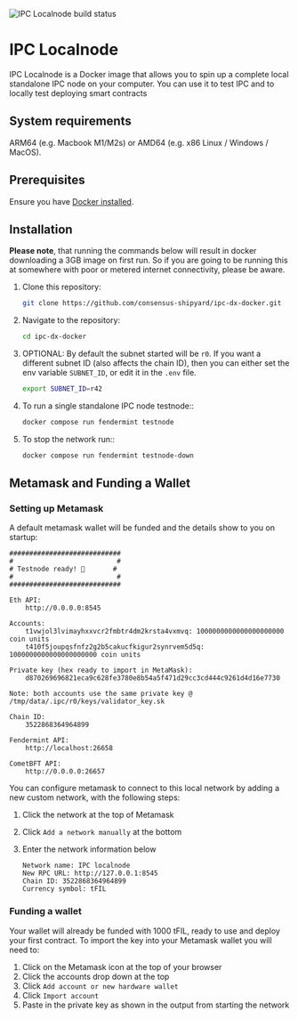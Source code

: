 ![IPC Localnode build status](https://github.com/hammertoe/ipc-dx-docker/actions/workflows/build.yaml/badge.svg)

# IPC Localnode

IPC Localnode is a Docker image that allows you to spin up a complete local standalone IPC node on your computer. You can use it to test IPC and to locally test deploying smart contracts

## System requirements

ARM64 (e.g. Macbook M1/M2s) or AMD64 (e.g. x86 Linux / Windows / MacOS).

## Prerequisites

Ensure you have [Docker installed](https://docs.docker.com/get-docker/). 

## Installation

**Please note**, that running the commands below will result in docker downloading a 3GB image on first run. So if you are going to be running this at somewhere with poor or metered internet connectivity, please be aware.

1. Clone this repository:

    ```sh
    git clone https://github.com/consensus-shipyard/ipc-dx-docker.git
    ```

1. Navigate to the repository:

    ```sh
    cd ipc-dx-docker
    ```

1. OPTIONAL: By default the subnet started will be `r0`. If you want a different subnet ID (also affects the chain ID), then you can either set the env variable `SUBNET_ID`, or edit it in the `.env` file.
    ```sh
    export SUBNET_ID=r42
    ```

1. To run a single standalone IPC node testnode::
    ```sh
    docker compose run fendermint testnode
    ```

1. To stop the network run::
    ```sh
    docker compose run fendermint testnode-down
    ```


## Metamask and Funding a Wallet

### Setting up Metamask

A default metamask wallet will be funded and the details show to you on startup:


```
############################
#                          #
# Testnode ready! 🚀       #
#                          #
############################

Eth API:
	http://0.0.0.0:8545

Accounts:
	t1vwjol3lvimayhxxvcr2fmbtr4dm2krsta4vxmvq: 1000000000000000000000 coin units
	t410f5joupqsfnfz2g2b5cakucfkigur2synrvem5d5q: 1000000000000000000000 coin units

Private key (hex ready to import in MetaMask):
	d870269696821eca9c628fe3780e8b54a5f471d29cc3cd444c9261d4d16e7730

Note: both accounts use the same private key @ /tmp/data/.ipc/r0/keys/validator_key.sk

Chain ID:
	3522868364964899

Fendermint API:
	http://localhost:26658

CometBFT API:
	http://0.0.0.0:26657
```

You can configure metamask to connect to this local network by adding a new custom network, with the following steps:

1. Click the network at the top of Metamask
1. Click `Add a network manually` at the bottom
1. Enter the network information below

    ```
    Network name: IPC localnode
    New RPC URL: http://127.0.0.1:8545
    Chain ID: 3522868364964899
    Currency symbol: tFIL
    ```

### Funding a wallet

Your wallet will already be funded with 1000 tFIL, ready to use and deploy your first contract. To import the key into your Metamask wallet you will need to:

1. Click on the Metamask icon at the top of your browser
1. Click the accounts drop down at the top
1. Click `Add account or new hardware wallet`
1. Click `Import account`
1. Paste in the private key as shown in the output from starting the network
